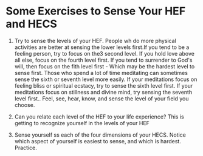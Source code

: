 # Some Exercises to Sense Your HEF and HECS

1. Try to sense the levels of your HEF. People wh do more physical activities are better at sensing the lower levels first.If you tend to be a feeling person, try to focus on the3 second level. If you hold love above all else, focus on the fourth level first. If you tend to surrender to God's will, then focus  on the fith level first - Which may be the hardest level to sense first. Those who spend a lot of time meditating can sometimes sense the sixth or seventh level more easily. If your meditations focus on feeling bliss or spiritual ecstacy, try to sense the sixth level first. If your meditations focus on stillness and divine mind, try sensing the seventh level first.. Feel, see, hear, know, and sense the level of your field you choose.

2. Can you relate each level of the HEF to your life experience? This is getting to recognize yourself in the levels of your HEF

3. Sense yourself ss each of the four dimensions of your HECS. Notice which aspect of yourself is easiest to sense, and which is hardest. Practice.